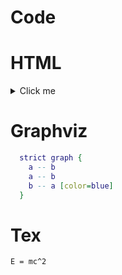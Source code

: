 # Code

# HTML

<details>
  <summary>Click me</summary>
  This text is not visible by default.
</details>

# Graphviz

```dot echo
  strict graph {
    a -- b
    a -- b
    b -- a [color=blue]
  }
```

# Tex

```tex
E = mc^2
```
